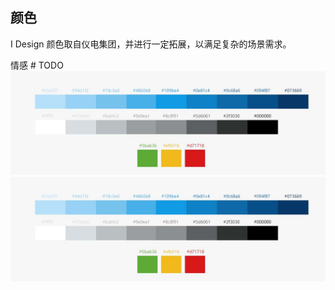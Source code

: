## 颜色
I Design 颜色取自仪电集团，并进行一定拓展，以满足复杂的场景需求。

情感 # TODO
![avatar](../../statics/images/colors.jpg)
![avatar](https://github.com/Kaoruha/iDesign/blob/master/idesign/src/statics/images/colors.jpg?raw=true)
